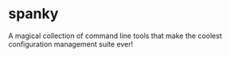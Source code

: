 # spanky
A magical collection of command line tools that make the coolest configuration management suite ever!
